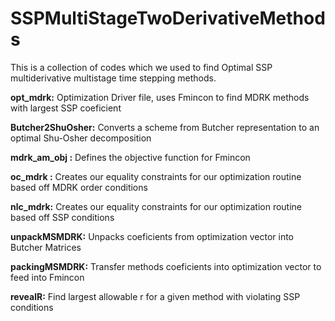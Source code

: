 # SSPMultiStageTwoDerivativeMethods
This is a collection of codes which we used to find Optimal SSP multiderivative multistage time stepping methods. 

**opt_mdrk:**         Optimization Driver file, uses Fmincon to find MDRK methods with largest SSP coeficient

**Butcher2ShuOsher:** Converts a scheme from Butcher representation to an optimal Shu-Osher decomposition 

**mdrk_am_obj	:**     Defines the objective function for Fmincon

**oc_mdrk :**         Creates our equality constraints for our optimization routine based off MDRK order conditions

**nlc_mdrk:**         Creates our equality constraints for our optimization routine based off SSP conditions

**unpackMSMDRK:**    Unpacks coeficients from optimization vector into Butcher Matrices

**packingMSMDRK:**    Transfer methods coeficients into optimization vector to feed into Fmincon

**revealR:**          Find largest allowable r for a given method with violating SSP conditions






